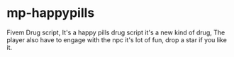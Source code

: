 # mp-happypills
Fivem Drug script, It's a happy pills drug script it's a new kind of drug, The player also have to engage with the npc it's lot of fun, drop a star if you like it.
